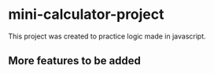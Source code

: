 # mini-calculator-project
This project was created to practice logic made in javascript.
## More features to be added
